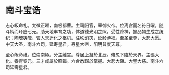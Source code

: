 # 南斗宝诰

志心皈命礼。太微正曜，南极都曹。主司阳官，宰御火帝。位离宫而名符日曜，随斗柄而环应七元。助天地丰育之功，体道德光明之照。受性降神，握品物生成之统纪；陶魂铸魄，管人天迁化之枢机。注秩消灾，延龄溥福。至圣至尊，大悲大愿。中天大圣，南斗六司，延寿星君。寿星大帝，阳明普度天尊。


至心皈命禮。位崇南極。分主離宮。尊居上凝於北辰。倏忽下臨於天界。主張大化。養育黎元。三才咸屬於照臨。六合悉歸於掌握。大悲大願。大聖大慈。南斗六司延壽星君。

